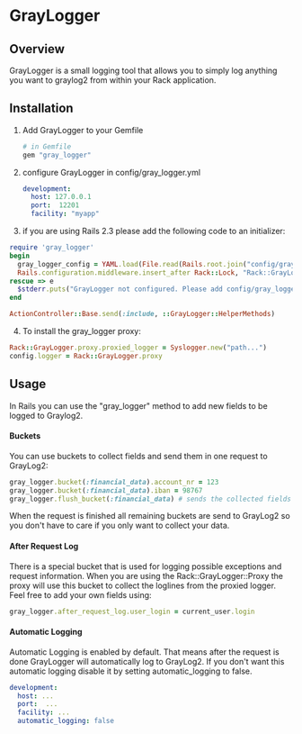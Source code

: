 # GrayLogger

## Overview

GrayLogger is a small logging tool that allows you to simply log anything you want to graylog2 from within your Rack application.

## Installation

1. Add GrayLogger to your Gemfile

	```ruby
	# in Gemfile
	gem "gray_logger"
	```

2. configure GrayLogger in config/gray_logger.yml
   ```yaml
   development:
     host: 127.0.0.1
     port:  12201
     facility: "myapp"
   ```

3. if you are using Rails 2.3 please add the following code to an initializer:
  ```ruby
  require 'gray_logger'
  begin
    gray_logger_config = YAML.load(File.read(Rails.root.join("config/gray_logger.yml")))[Rails.env]
    Rails.configuration.middleware.insert_after Rack::Lock, "Rack::GrayLogger::Middleware", :configuration => gray_logger_config
  rescue => e
    $stderr.puts("GrayLogger not configured. Please add config/gray_logger.yml")
  end

  ActionController::Base.send(:include, ::GrayLogger::HelperMethods)
  ````

4. To install the gray_logger proxy:
  ````ruby
  Rack::GrayLogger.proxy.proxied_logger = Syslogger.new("path...")
  config.logger = Rack::GrayLogger.proxy
  ````

## Usage

In Rails you can use the "gray_logger" method to add new fields to be logged to Graylog2.

#### Buckets
You can use buckets to collect fields and send them in one request to GrayLog2:

````ruby
gray_logger.bucket(:financial_data).account_nr = 123
gray_logger.bucket(:financial_data).iban = 98767
gray_logger.flush_bucket(:financial_data) # sends the collected fields as one log message to GrayLog2 and clears the bucket
````
When the request is finished all remaining buckets are send to GrayLog2 so you don't have to care if you only want to collect your data.

#### After Request Log

There is a special bucket that is used for logging possible exceptions and request information.
When you are using the Rack::GrayLogger::Proxy the proxy will use this bucket to collect the loglines
from the proxied logger. Feel free to add your own fields using:

````ruby
gray_logger.after_request_log.user_login = current_user.login
````

#### Automatic Logging

Automatic Logging is enabled by default. That means after the request is done GrayLogger will automatically
log to GrayLog2. If you don't want this automatic logging disable it by setting automatic_logging to false.

````yaml
development:
  host: ...
  port:  ...
  facility: ...
  automatic_logging: false
````

